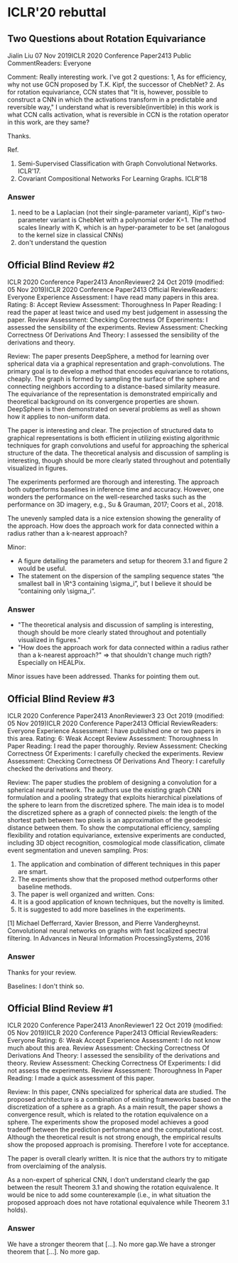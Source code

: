 # ICLR'20 rebuttal

## Two Questions about Rotation Equivariance

Jialin Liu
07 Nov 2019ICLR 2020 Conference Paper2413 Public CommentReaders: Everyone

Comment: Really interesting work.
I've got 2 questions:
1, As for efficiency, why not use GCN proposed by T.K. Kipf, the successor of ChebNet?
2. As for rotation equivariance, CCN states that "It is, however, possible to construct a CNN in which the activations transform in a predictable and reversible way," I understand what is reversible(invertible) in this work is what CCN calls activation, what is reversible in CCN is the rotation operator in this work, are they same?

Thanks.

Ref.
1. Semi-Supervised Classification with Graph Convolutional Networks. ICLR'17.
2. Covariant Compositional Networks For Learning Graphs. ICLR'18

### Answer

1) need to be a Laplacian (not their single-parameter variant), Kipf's two-parameter variant is ChebNet with a  polynomial order K=1. The method scales linearly with K, which is an hyper-parameter to be set (analogous to the kernel size in classical CNNs)
2) don't understand the question

## Official Blind Review #2

ICLR 2020 Conference Paper2413 AnonReviewer2
24 Oct 2019 (modified: 05 Nov 2019)ICLR 2020 Conference Paper2413 Official ReviewReaders: Everyone
Experience Assessment: I have read many papers in this area.
Rating: 8: Accept
Review Assessment: Thoroughness In Paper Reading: I read the paper at least twice and used my best judgement in assessing the paper.
Review Assessment: Checking Correctness Of Experiments: I assessed the sensibility of the experiments.
Review Assessment: Checking Correctness Of Derivations And Theory: I assessed the sensibility of the derivations and theory.

Review:
The paper presents DeepSphere, a method for learning over spherical data via a graphical representation and graph-convolutions. The primary goal is to develop a method that encodes equivariance to rotations, cheaply. The graph is formed by sampling the surface of the sphere and connecting neighbors according to a distance-based similarity measure. The equivariance of the representation is demonstrated empirically and theoretical background on its convergence properties are shown. DeepSphere is then demonstrated on several problems as well as shown how it applies to non-uniform data.

The paper is interesting and clear. The projection of structured data to graphical representations is both efficient in utilizing existing algorithmic techniques for graph convolutions and useful for approaching the spherical structure of the data. The theoretical analysis and discussion of sampling is interesting, though should be more clearly stated throughout and potentially visualized in figures.

The experiments performed are thorough and interesting. The approach both outperforms baselines in inference time and accuracy. However, one wonders the performance on the well-researched tasks such as the performance on 3D imagery, e.g., Su & Grauman, 2017; Coors et al., 2018. 

The unevenly sampled data is a nice extension showing the generality of the approach. How does the approach work for data connected within a radius rather than a k-nearest approach?

Minor:
- A figure detailing the parameters and setup for theorem 3.1 and figure 2 would be useful.
- The statement on the dispersion of the sampling sequence states “the smallest ball in \R^3 containing \sigma_i”, but I believe it should be “containing only \sigma_i”.

### Answer

* "The theoretical analysis and discussion of sampling is interesting, though should be more clearly stated throughout and potentially visualized in figures."
* "How does the approach work for data connected within a radius rather than a k-nearest approach?" => that shouldn't change much rigth? Especially on HEALPix.

Minor issues have been addressed. Thanks for pointing them out.

## Official Blind Review #3

ICLR 2020 Conference Paper2413 AnonReviewer3
23 Oct 2019 (modified: 05 Nov 2019)ICLR 2020 Conference Paper2413 Official ReviewReaders: Everyone
Experience Assessment: I have published one or two papers in this area.
Rating: 6: Weak Accept
Review Assessment: Thoroughness In Paper Reading: I read the paper thoroughly.
Review Assessment: Checking Correctness Of Experiments: I carefully checked the experiments.
Review Assessment: Checking Correctness Of Derivations And Theory: I carefully checked the derivations and theory.

Review: The paper studies the problem of designing a convolution for a spherical neural network. The authors use the existing graph CNN formulation and a pooling strategy that exploits hierarchical pixelations of the sphere to learn from the discretized sphere. The main idea is to model the discretized sphere as a graph of connected pixels: the length of the shortest path between two pixels is an approximation of the geodesic distance between them. To show the computational efficiency, sampling flexibility and rotation equivariance, extensive experiments are conducted, including 3D object recognition, cosmological mode classification, climate event segmentation and uneven sampling.
Pros: 
1. The application and combination of different techniques in this paper are smart.
2. The experiments show that the proposed method outperforms other baseline methods.
3. The paper is well organized and written. 
Cons:
1. It is a good application of known techniques, but the novelty is limited.
2. It is suggested to add more baselines in the experiments.

[1] Michael Defferrard, Xavier Bresson, and Pierre Vandergheynst. Convolutional neural networks on graphs with fast localized spectral filtering. In Advances in Neural Information ProcessingSystems, 2016

### Answer

Thanks for your review.

Baselines: I don't think so.

## Official Blind Review #1

ICLR 2020 Conference Paper2413 AnonReviewer1
22 Oct 2019 (modified: 05 Nov 2019)ICLR 2020 Conference Paper2413 Official ReviewReaders: Everyone
Rating: 6: Weak Accept
Experience Assessment: I do not know much about this area.
Review Assessment: Checking Correctness Of Derivations And Theory: I assessed the sensibility of the derivations and theory.
Review Assessment: Checking Correctness Of Experiments: I did not assess the experiments.
Review Assessment: Thoroughness In Paper Reading: I made a quick assessment of this paper.

Review: In this paper, CNNs specialized for spherical data are studied. The proposed architecture is a combination of existing frameworks based on the discretization of a sphere as a graph. As a main result, the paper shows a convergence result, which is related to the rotation equivalence on a sphere. The experiments show the proposed model achieves a good tradeoff between the prediction performance and the computational cost. 
Although the theoretical result is not strong enough, the empirical results show the proposed approach is promising. Therefore I vote for acceptance. 

The paper is overall clearly written. It is nice that the authors try to mitigate from overclaiming of the analysis. 

As a non-expert of spherical CNN, I don't understand clearly the gap between the result Theorem 3.1 and showing the rotation equivalence. It would be nice to add some counterexample (i.e., in what situation the proposed approach does not have rotational equivalence while Theorem 3.1 holds).

### Answer

We have a stronger theorem that [...]. No more gap.We have a stronger theorem that [...]. No more gap.